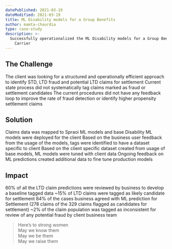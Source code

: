 ```yaml
---
datePublished: 2021-03-19
dateModified: 2021-03-19
title: ML Disability models for a Group Benefits
author: mamta-chaurdia
type: case-study
description: >-
  Successfully operationalized the ML Disability models for a Group Benefits
    Carrier
---
```


## The Challenge

The client was looking for a structured and operationally efficient approach to
identify STD, LTD fraud and potential LTD claims for settlement Current state
process did not systematically tag claims marked as fraud or settlement
candidates The current procedures did not have any feedback loop to improve the
rate of fraud detection or identify higher propensity settlement claims

## Solution

Claims data was mapped to Spraoi ML models and base Disability ML models were
deployed for the client Based on the business user feedback from the usage of
the models, tags were identified to have a dataset specific to client Based on
the client specific dataset created from usage of base models, ML models were
tuned with client data Ongoing feedback on ML predictions created additional
data to fine tune production models

## Impact

60% of all the LTD claim predictions were reviewed by business to develop a
baseline tagged data ~15% of LTD claims were tagged as likely candidate for
settlement 84% of the cases business agreed with ML prediction for Settlement
(278 claims of the 329 claims flagged as candidates for settlement) ~2% of the
claim population was tagged as inconsistent for review of any potential fraud by
client business team

> Here’s to strong women<br>May we know them<br>May we be them<br>May we raise
> them
